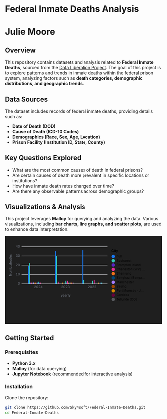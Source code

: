 # Federal Inmate Deaths Analysis
# Julie Moore
## Overview  
This repository contains datasets and analysis related to **Federal Inmate Deaths**, sourced from the [Data Liberation Project](https://github.com/Sky4soft/Federal-Inmate-Deaths). The goal of this project is to explore patterns and trends in inmate deaths within the federal prison system, analyzing factors such as **death categories, demographic distributions, and geographic trends**.

## Data Sources  
The dataset includes records of federal inmate deaths, providing details such as:  
- **Date of Death (DOD)**  
- **Cause of Death (ICD-10 Codes)**  
- **Demographics (Race, Sex, Age, Location)**  
- **Prison Facility (Institution ID, State, County)**  

## Key Questions Explored  
- What are the most common causes of death in federal prisons?  
- Are certain causes of death more prevalent in specific locations or institutions?  
- How have inmate death rates changed over time?  
- Are there any observable patterns across demographic groups?  

## Visualizations & Analysis  
This project leverages **Malloy** for querying and analyzing the data. Various visualizations, including **bar charts, line graphs, and scatter plots**, are used to enhance data interpretation.  

<img src="./Images/Trend.png">

## Getting Started  
### Prerequisites  
- **Python 3.x**  
- **Malloy** (for data querying)  
- **Jupyter Notebook** (recommended for interactive analysis)  

### Installation  
Clone the repository:  
```sh
git clone https://github.com/Sky4soft/Federal-Inmate-Deaths.git
cd Federal-Inmate-Deaths
